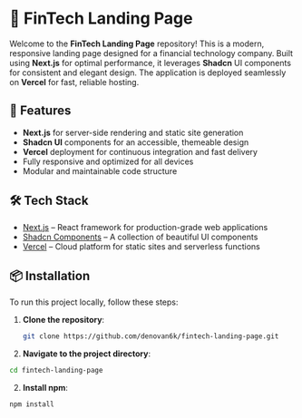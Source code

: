 # 💸 FinTech Landing Page

Welcome to the **FinTech Landing Page** repository! This is a modern, responsive landing page designed for a financial technology company. Built using **Next.js** for optimal performance, it leverages **Shadcn** UI components for consistent and elegant design. The application is deployed seamlessly on **Vercel** for fast, reliable hosting.

## 🚀 Features

- **Next.js** for server-side rendering and static site generation
- **Shadcn UI** components for an accessible, themeable design
- **Vercel** deployment for continuous integration and fast delivery
- Fully responsive and optimized for all devices
- Modular and maintainable code structure

## 🛠️ Tech Stack

- [Next.js](https://nextjs.org/) – React framework for production-grade web applications
- [Shadcn Components](https://shadcn.dev/) – A collection of beautiful UI components
- [Vercel](https://vercel.com/) – Cloud platform for static sites and serverless functions

## 📦 Installation

To run this project locally, follow these steps:

1. **Clone the repository**:

   ```bash
   git clone https://github.com/denovan6k/fintech-landing-page.git
   ```
2. **Navigate to the project       directory**:
```bash 
cd fintech-landing-page
```
2. **Install npm**:
```bash
npm install
```